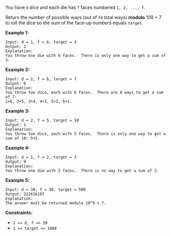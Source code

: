 You have `d` dice and each die has `f` faces numbered `1, 2, ..., f`.

Return the number of possible ways (out of `fd` total ways) **modulo** 109 \+
7 to roll the dice so the sum of the face-up numbers equals `target`.



**Example 1:**

    
    
    Input: d = 1, f = 6, target = 3
    Output: 1
    Explanation:
    You throw one die with 6 faces.  There is only one way to get a sum of 3.
    

**Example 2:**

    
    
    Input: d = 2, f = 6, target = 7
    Output: 6
    Explanation:
    You throw two dice, each with 6 faces.  There are 6 ways to get a sum of 7:
    1+6, 2+5, 3+4, 4+3, 5+2, 6+1.
    

**Example 3:**

    
    
    Input: d = 2, f = 5, target = 10
    Output: 1
    Explanation:
    You throw two dice, each with 5 faces.  There is only one way to get a sum of 10: 5+5.
    

**Example 4:**

    
    
    Input: d = 1, f = 2, target = 3
    Output: 0
    Explanation:
    You throw one die with 2 faces.  There is no way to get a sum of 3.
    

**Example 5:**

    
    
    Input: d = 30, f = 30, target = 500
    Output: 222616187
    Explanation:
    The answer must be returned modulo 10^9 + 7.
    



**Constraints:**

  * `1 <= d, f <= 30`
  * `1 <= target <= 1000`

